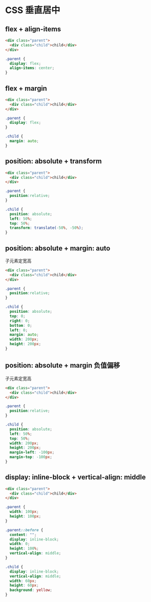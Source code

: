 # CSS 垂直居中

## flex + align-items

```html
<div class="parent">
  <div class="child">child</div>
</div>
```

```css
.parent {
  display: flex;
  align-items: center;
}
```

## flex + margin

```html
<div class="parent">
  <div class="child">child</div>
</div>
```

```css
.parent {
  display: flex;
}

.child {
  margin: auto;
}
```

## position: absolute + transform

```html
<div class="parent">
  <div class="child">child</div>
</div>
```

```css
.parent {
  position:relative;
}

.child {
  position: absolute;
  left: 50%;
  top: 50%;
  transform: translate(-50%, -50%);
}
```

## position: absolute + margin: auto

子元素定宽高

```html
<div class="parent">
  <div class="child">child</div>
</div>
```

```css
.parent {
  position:relative;
}

.child {
  position: absolute;
  top: 0;
  right: 0;
  bottom: 0;
  left: 0;
  margin: auto;
  width: 200px;
  height: 200px;
}
```

## position: absolute + margin 负值偏移

子元素定宽高

```html
<div class="parent">
  <div class="child">child</div>
</div>
```

```css
.parent {
  position:relative;
}

.child {
  position: absolute;
  left: 50%;
  top: 50%;
  width: 200px;
  height: 200px;
  margin-left: -100px;
  margin-top: -100px;
}
```

## display: inline-block + vertical-align: middle

```html
<div class="parent">
  <div class="child">child</div>
</div>
```

```css
.parent {
  width: 100px;
  height: 100px;
}

.parent::before {
  content: "";
  display: inline-block;
  width: 0;
  height: 100%;
  vertical-align: middle;
}

.child {
  display: inline-block;
  vertical-align: middle;
  width: 60px;
  height: 60px;
  background: yellow;
}
```

